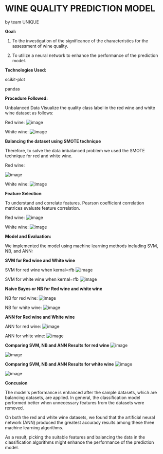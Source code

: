 # WINE QUALITY PREDICTION MODEL

by team UNIQUE

**Goal:**

1) To the investigation of the significance of the characteristics for the assessment of wine quality. 

2) To utilize a neural network to enhance the performance of the prediction model. 

**Technologies Used:**

scikit-plot

pandas



**Procedure Followed:**

Unbalanced Data Visualize the quality class label in the red wine and white wine dataset as follows:

Red wine:
![image](https://user-images.githubusercontent.com/50485624/236934551-ba122c9b-272d-454e-afdc-12f8d4b9c4ea.png)

White wine:
![image](https://user-images.githubusercontent.com/50485624/236934817-cdda168b-175f-4488-90d4-f2082e248fab.png)

**Balancing the dataset using SMOTE technique**

Therefore, to solve the data imbalanced problem we used the SMOTE technique for red and white wine.

Red wine:

![image](https://user-images.githubusercontent.com/50485624/236935445-6bc50929-3afd-4ece-88ab-9b04af8245a6.png)
 
White wine:
![image](https://user-images.githubusercontent.com/50485624/236935470-4d57e349-0ebf-4471-b4fa-eb14d5400474.png)
 
**Feature Selection**

To understand and correlate features. Pearson coefficient correlation matrices evaluate feature correlation.

Red wine:
![image](https://user-images.githubusercontent.com/50485624/236935753-61424e67-7f6f-4c27-990c-58c666d881fd.png)
 
White wine:
![image](https://user-images.githubusercontent.com/50485624/236936050-3cd19067-9210-4b8a-b878-2fb33fa8b45c.png)
 
**Model and Evaluation:** 

We implemented the model using machine learning methods including SVM, NB, and ANN:

**SVM for Red wine and White wine**

SVM for red wine when kernal=rfb
![image](https://user-images.githubusercontent.com/50485624/236936617-3680f017-1227-4a42-a5d3-01aa4c6beb45.png)
 
SVM for white wine when kernal=rfb
![image](https://user-images.githubusercontent.com/50485624/236936661-773748d6-c64b-4d80-aa5e-55c6a0061806.png)

**Naive Bayes or NB for Red wine and white wine**

NB for red wine:
![image](https://user-images.githubusercontent.com/50485624/236937689-0e77bcb9-f993-4fc2-943d-ea72476b283f.png)

NB for white wine:
![image](https://user-images.githubusercontent.com/50485624/236937748-15ce26bf-8226-4573-8e1e-1c68ab22145f.png)

**ANN for Red wine and White wine**

ANN for red wine:
![image](https://user-images.githubusercontent.com/50485624/236937986-1dea7ee5-2484-436a-a453-2b9e8fe51546.png)

ANN for white wine:
![image](https://user-images.githubusercontent.com/50485624/236938022-99c873dd-49dc-45b5-9389-d34a756a1790.png)
 
 
**Comparing SVM, NB and ANN Results for red wine**
![image](https://user-images.githubusercontent.com/50485624/236938339-b19ba08b-7b2e-4fad-b221-fed4904e7418.png)

![image](https://user-images.githubusercontent.com/50485624/236938153-53cc91be-b4bc-46bb-b296-b8363fbcb140.png)

**Comparing SVM, NB and ANN Results for white wine**
![image](https://user-images.githubusercontent.com/50485624/236938408-be99a148-4acd-4415-96ac-02d3b1920c27.png)

![image](https://user-images.githubusercontent.com/50485624/236938207-7ef146d9-5fb5-4c9f-a818-3e19ec4c2923.png)

**Concusion**

The model's performance is enhanced after the sample datasets, which are balancing datasets, are applied. In general, the classification model performed better when unnecessary features from the datasets were removed.

On both the red and white wine datasets, we found that the artificial neural network (ANN) produced the greatest accuracy results among these three machine learning algorithms. 

As a result, picking the suitable features and balancing the data in the classification algorithms might enhance the performance of the prediction model.




